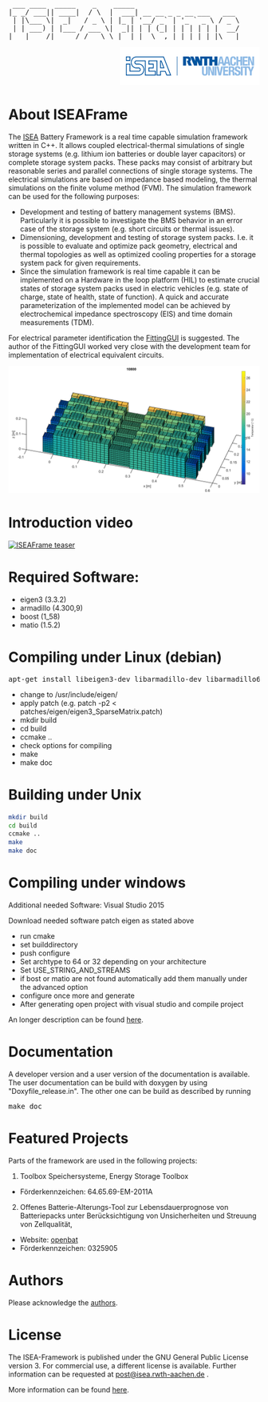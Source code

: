 <pre>
 ___ ____  _____    _    _____
|_ _/ ___|| ____|  / \  |  ___| __ __ _ _ __ ___   ___
 | |\___ \|  _|   / _ \ | |_ | '__/ _` | '_ ` _ \ / _ \
 | | ___) | |___ / ___ \|  _|| | | (_| | | | | | |  __/
|___|____/|_____/_/   \_\_|  |_|  \__,_|_| |_| |_|\___|
</pre>

<div align=right>
<a href="http://www.isea.rwth-aachen.de/">  <img src="misc/images/logo.png" /> </a>
</div>

About ISEAFrame
==============================
The <a href=http://www.isea.rwth-aachen.de/>ISEA</a> Battery Framework is a real time capable simulation framework  written in C++. It allows coupled electrical-thermal simulations of single storage systems (e.g. lithium ion batteries or double layer capacitors) or complete storage system packs. These packs may consist of arbitrary but reasonable series and parallel connections of single storage systems. The electrical simulations are based on impedance based modeling, the thermal simulations on the finite volume method (FVM).
The simulation framework can be used for the following purposes:
+ Development and testing of battery management systems (BMS). Particularly it is possible to investigate the BMS behavior in an error case of the storage system (e.g. short circuits or thermal issues).
+ Dimensioning, development and testing of storage system packs. I.e. it is possible to evaluate and optimize pack geometry, electrical and thermal topologies as well as optimized cooling properties for a storage system pack for given requirements.
+ Since the simulation framework is real time capable it can be implemented on a Hardware in the loop platform (HIL) to estimate crucial states of storage system packs used in electric vehicles (e.g. state of charge, state of health, state of function). A quick and accurate parameterization of the implemented model can be achieved by electrochemical impedance spectroscopy (EIS) and time domain measurements (TDM).


For electrical parameter identification the [FittingGUI](https://github.com/HWitz/FittingGUI ) is suggested.
The author of the FittingGUI worked very close with the development team for implementation of electrical equivalent circuits.


![Simulation](misc/images/Simulation_scenario.png "Simulation")

Introduction video
===================
[![ISEAFrame teaser](http://img.youtube.com/vi/mcJhqVV0yNU/0.jpg)](http://www.youtube.com/watch?v=mcJhqVV0yNU "ISEAFrame teaser")


Required Software:
==============================
+ eigen3 (3.3.2)
+ armadillo (4.300,9)
+ boost (1_58)
+ matio (1.5.2)

Compiling under Linux (debian)
==============================
<pre>
apt-get install libeigen3-dev libarmadillo-dev libarmadillo6 libboost1.58-all-dev libmatio4 libmatio-dev cmake ccmake build-essentials gcc-4.9
</pre>

+ change to /usr/include/eigen/
+ apply patch (e.g. patch -p2 < patches/eigen/eigen3_SparseMatrix.patch)
+ mkdir build
+ cd build
+ ccmake ..
+ check options for compiling
+ make
+ make doc

Building under Unix
============

```bash
mkdir build
cd build
ccmake ..
make
make doc
```

Compiling under windows
==============================
Additional needed Software:
Visual Studio 2015

Download needed software
patch eigen as stated above

+ run cmake
+ set builddirectory
+ push configure
+ Set archtype to 64 or 32 depending on your architecture
+ Set USE_STRING_AND_STREAMS
+ if bost or matio are not found automatically add them manually under the advanced option
+ configure once more and generate
+ After generating open project with visual studio and compile project

An longer description can be found [here](doxygen/buildingUnderWindows.md).

Documentation
=========
A developer version and a user version of the documentation is available.
The user documentation can be build with doxygen by using "Doxyfile_release.in".
The other one can be build as described by running 
<pre>
make doc 
</pre>

Featured Projects
=================
Parts of the framework are used in the following projects:
1. Toolbox Speichersysteme, Energy Storage Toolbox 
  * Förderkennzeichen: 64.65.69-EM-2011A

2. Offenes Batterie-Alterungs-Tool zur Lebensdauerprognose von Batteriepacks unter Berücksichtigung von Unsicherheiten und Streuung von Zellqualität,
  * Website: [openbat](https://openbat.de)
  * Förderkennzeichen: 0325905

Authors
===========
Please acknowledge the [authors](DevelopmentTeam.md).

License
=========
The ISEA-Framework is published under the GNU General Public License version 3.
For commercial use, a different license is available.
Further information can be requested at post@isea.rwth-aachen.de .

More information can be found [here](LICENSE.MD).


